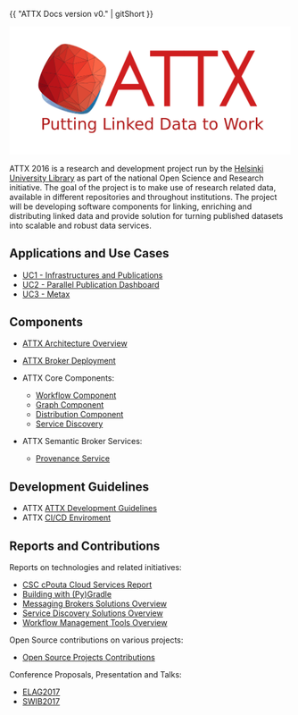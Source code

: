 {{ "ATTX Docs version v0." | gitShort  }}

![ATTX Project logo](images/attx_logo.svg)

ATTX 2016 is a research and development project run by the [Helsinki University Library](http://www.helsinki.fi/library) as part of the national Open Science and Research initiative. The goal of the project is to make use of research related data, available in different repositories and throughout institutions. The project will be developing software components for linking, enriching and distributing linked data and provide solution for turning published datasets into scalable and robust data services.

## Applications and Use Cases

* [UC1 - Infrastructures and Publications](Use-case-Infrastructures-and-publications.md)
* [UC2 - Parallel Publication Dashboard](Use-case-Jyvaskyla.md)
* [UC3 - Metax](Use-case-Metax.md)

## Components

* [ATTX Architecture Overview](ATTX-Architecture-Overview.md)
* [ATTX Broker Deployment](ATTX-Broker-Deployment.md)
* ATTX Core Components:
    * [Workflow Component](Workflow-Component.md)
    * [Graph Component](Graph-Component.md)
    * [Distribution Component](Distribution-Component.md)
    * [Service Discovery](ServiceDiscovery-Implementation.md)

* ATTX Semantic Broker Services:
    * [Provenance Service](Provenance-Service.md)

## Development Guidelines

* ATTX [ATTX Development Guidelines](ATTX-Development-Environment.md)
* ATTX [CI/CD Enviroment](CI-CD-Enviroment.md)

## Reports and Contributions

Reports on technologies and related initiatives:
* [CSC cPouta Cloud Services Report](CSC-cPouta-Cloud-Services-Report.md)
* [Building with (Py)Gradle](Building-with-Gradle.md)
* [Messaging Brokers Solutions Overview](Messaging-Brokers-Solutions.md)
* [Service Discovery Solutions Overview](Service-Discovery-Solutions.md)
* [Workflow Management Tools Overview](Workflow-Management-Tools.md)

Open Source contributions on various projects:

* [Open Source Projects Contributions](Open-Contributions.md)

Conference Proposals, Presentation and Talks:

* [ELAG2017](ELAG-2017.md)
* [SWIB2017](SWIB-2017.md)
